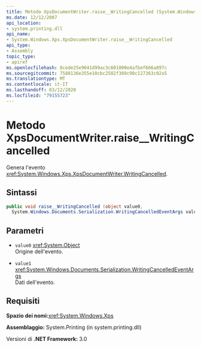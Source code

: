 ```yaml
---
title: Metodo XpsDocumentWriter.raise__WritingCancelled (System.Windows.Xps)
ms.date: 12/12/2007
api_location:
- system.printing.dll
api_name:
- System.Windows.Xps.XpsDocumentWriter.raise__WritingCancelled
api_type:
- Assembly
topic_type:
- apiref
ms.openlocfilehash: 8cede25e9041d99ac3c601000e4afbef666a897c
ms.sourcegitcommit: 7588136e355e10cbc2582f389c90c127363c02a5
ms.translationtype: MT
ms.contentlocale: it-IT
ms.lasthandoff: 03/12/2020
ms.locfileid: "79155723"
---
```

# <a name="xpsdocumentwriterraise__writingcancelled-method"></a>Metodo XpsDocumentWriter.raise\_\_WritingCancelled

Genera l'evento <xref:System.Windows.Xps.XpsDocumentWriter.WritingCancelled>.

## <a name="syntax"></a>Sintassi

```csharp
public void raise__WritingCancelled (object value0,
  System.Windows.Documents.Serialization.WritingCancelledEventArgs value1);
```

## <a name="parameters"></a>Parametri

- `value0` <xref:System.Object>  
  Origine dell'evento.

- `value1` <xref:System.Windows.Documents.Serialization.WritingCancelledEventArgs>  
  Dati dell'evento.

## <a name="requirements"></a>Requisiti

**Spazio dei nomi:**<xref:System.Windows.Xps>

**Assemblaggio:** System.Printing (in system.printing.dll)

Versioni di **.NET Framework:** 3.0
